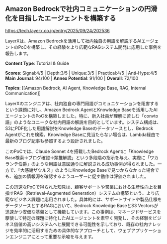## Amazon Bedrockで社内コミュニケーションの円滑化を目指したエージェントを構築する

https://tech.layerx.co.jp/entry/2025/09/24/202536

LayerXは、Amazon Bedrockを活用して社内独自の用語を解説するAIエージェントのPoCを構築し、その経験をより広範なRAGシステム開発に応用した事例を報告します。

**Content Type**: Tutorial & Guide

**Scores**: Signal:4/5 | Depth:3/5 | Unique:3/5 | Practical:4/5 | Anti-Hype:4/5
**Main Journal**: 94/100 | **Annex Potential**: 91/100 | **Overall**: 72/100

**Topics**: [[Amazon Bedrock, AI Agent, Knowledge Base, RAG, Internal Communication]]

LayerXのエンジニアは、社内独自の専門用語がコミュニケーションを阻害するという課題に対し、Amazon Bedrock AgentとKnowledge Baseを活用したAIエージェントのPoCを構築しました。特に、新入社員が理解に苦しむ「convto語」のようなユニークな社内用語の解説を目的としています。システム構成は、S3にPDF化した用語解説をKnowledge Baseのデータソースとし、Bedrock Agentがこれを検索。Knowledge Baseに見当たらない場合は、Lambda経由で最新のブログ記事も参照するよう設計されました。

このPoCでは、Claude Sonnet 4を搭載したBedrock Agentに「Knowledge Base検索→ブログ確認→類推解説」という多段階の指示を与え、実際に「ワカランテ伯爵」のような用語は意図通りに解説される成功事例が得られました。一方で、「大感謝ザウルス」のようにKnowledge Baseで見つからなかった場合でも、追加の情報源を確認するようユーザーに促す動作は評価されました。

この迅速なPoCで得られた知見は、顧客サポートや営業における生産性向上を目指すRAG（Retrieval-Augmented Generation）システムの構築という、より広範なビジネス課題に応用されました。具体的には、サポートサイトや製品仕様をデータソースとするRAGにおいて、Bedrock Knowledge BaseとS3 Vectorsが迅速かつ安価な基盤として機能しています。この事例は、マネージドサービスを駆使して特定の課題に特化したAIエージェントを素早く開発し、その経験をビジネス価値の高いシステムへと展開できる可能性を示しており、既存の社内ナレッジを効率的に活用するための具体的なアプローチとして、ウェブアプリケーションエンジニアにとって重要な示唆を与えます。